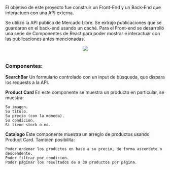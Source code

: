 El objetivo de este proyecto fue construir un Front-End y un Back-End que interactuen con una API externa.

Se utilizó la API pública de Mercado Libre. Se extrajo publicaciones que se guardaron en el back-end usando un caché. Para el Front-end se desarrolló una serie de Componentes de React para poder mostrar e interactuar con las publicaciones antes mencionadas.

<p align="center">
<img src="https://i.ibb.co/94C1dbf/cuatro-2.gif" />
 </p>

```
```

### Componentes:

**SearchBar**
Un formulario controlado con un input de búsqueda, que dispara los requests a la API.

**Product Card**
En este componente se muestra un producto en particular, se muestra:
```
Su imagen.
Su titulo.
Su precio (con la moneda).
Su condicion.
Si tiene stock o no.
```


**Catalogo**
Este componente muestra un arreglo de productos usando Product Card. Tambien posibilita:
```
Poder ordenar los productos en base a su precio, de forma ascendete o descendente.
Poder filtrar por condicion.
Poder páginar los resultados de a 30 productos por página.
```
